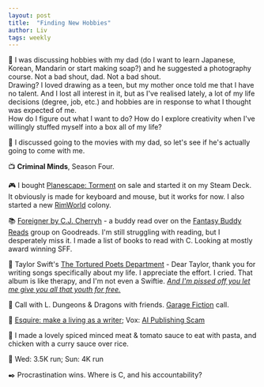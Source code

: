 ```yaml
---
layout: post
title:  "Finding New Hobbies"
author: Liv
tags: weekly
---
```

💭 I was discussing hobbies with my dad (do I want to learn Japanese, Korean, Mandarin or start making soap?) and he suggested a photography course. Not a bad shout, dad. Not a bad shout.  
Drawing? I loved drawing as a teen, but my mother once told me that I have no talent. And I lost all interest in it, but as I've realised lately, a lot of my life decisions (degree, job, etc.) and hobbies are in response to what I thought was expected of me.  
How do I figure out what I want to do? How do I explore creativity when I've willingly stuffed myself into a box all of my life?

🎥 I discussed going to the movies with my dad, so let's see if he's actually going to come with me.

📺 **Criminal Minds**, Season Four. 

🎮 I bought [Planescape: Torment](https://store.steampowered.com/app/466300/Planescape_Torment_Enhanced_Edition/) on sale and started it on my Steam Deck. It obviously is made for keyboard and mouse, but it works for now. I also started a new [RimWorld](https://store.steampowered.com/app/294100/RimWorld/) colony.

📚 [Foreigner by C.J. Cherryh](https://www.goodreads.com/book/show/57043.Foreigner) - a buddy read over on the [Fantasy Buddy Reads](https://www.goodreads.com/group/show/192999) group on Goodreads. I'm still struggling with reading, but I desperately miss it. I made a list of books to read with C. Looking at mostly award winning SFF.  

🎵 Taylor Swift's [The Tortured Poets Department](https://www.rollingstone.com/music/music-album-reviews/taylor-swift-the-tortured-poets-department-review-1235006977/) - Dear Taylor, thank you for writing songs specifically about my life. I appreciate the effort. I cried. That album is like therapy, and I'm not even a Swiftie. *[And I'm pissed off you let me give you all that youth for free.](https://genius.com/Taylor-swift-so-long-london-lyrics)*

💜 Call with L. Dungeons & Dragons with friends. [Garage Fiction](https://garagefiction.com/) call.

🔗 [Esquire: make a living as a writer](https://www.esquire.com/entertainment/books/a45751827/make-a-living-as-a-writer/); Vox: [AI Publishing Scam](https://www.vox.com/culture/24128560/amazon-trash-ebooks-mikkelsen-twins-ai-publishing-academy-scam)

🍴 I made a lovely spiced minced meat & tomato sauce to eat with pasta, and chicken with a curry sauce over rice.

🏃 Wed: 3.5K run; Sun: 4K run

✒️ Procrastination wins. Where is C, and his accountability?